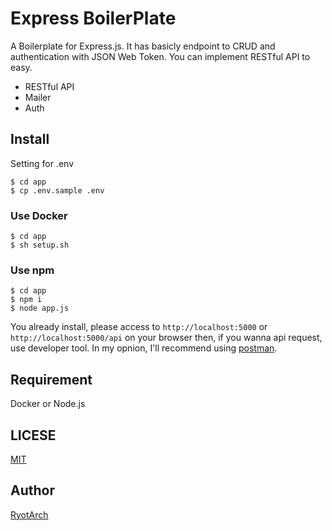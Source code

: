 # Express BoilerPlate

A Boilerplate for Express.js. It has basicly endpoint to CRUD and authentication with JSON Web Token.
You can implement RESTful API to easy.

- RESTful API
- Mailer
- Auth

## Install
Setting for .env
```
$ cd app
$ cp .env.sample .env
```

### Use Docker
```
$ cd app
$ sh setup.sh
```

### Use npm
```
$ cd app
$ npm i
$ node app.js
```

You already install, please access to `http://localhost:5000` or `http://localhost:5000/api` on your browser then, if you wanna api request, use developer tool.
In my opnion, I'll recommend using [postman](https://www.getpostman.com/).

## Requirement
Docker or Node.js

## LICESE
[MIT](https://github.com/Restoration/Express-Boilerplate/blob/master/LICENSE)

## Author  
[RyotArch](https://www.developer-ryota.com) 
